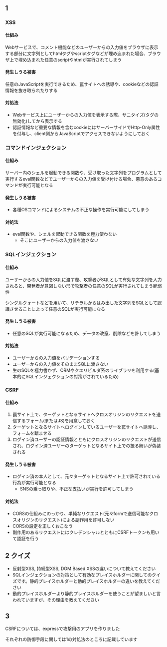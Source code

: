 ## 1

### XSS

#### 仕組み

Webサービスで、コメント機能などのユーザーからの入力値をブラウザに表示する部分に文字列としてhtmlタグやscriptタグなどが埋め込まれた場合、ブラウザ上で埋め込まれた任意のscriptやhtmlが実行されてしまう

#### 発生しうる被害

任意のJavaScriptを実行できるため、罠サイトへの誘導や、cookieなどの認証情報を抜き取られたりする

#### 対処法

- Webサービス上にユーザーからの入力値を表示する際、サニタイズ(タグの無効化)してから表示する
- 認証情報など重要な情報を含むcookieにはサーバーサイドでHttp-Only属性を付与し、client側からJavaScriptでアクセスできないようにしておく

### コマンドインジェクション

#### 仕組み

サーバー内のシェルを起動できる関数や、受け取った文字列をプログラムとして実行するeval関数などでユーザーからの入力値を受け付ける場合、悪意のあるコマンドが実行可能となる

#### 発生しうる被害

- 各種OSコマンドによるシステムの不正な操作を実行可能にしてしまう

#### 対処法

- eval関数や、シェルを起動できる関数を極力使わない
  - そこにユーザーからの入力値を渡さない

### SQLインジェクション

#### 仕組み

ユーザーからの入力値をSQLに渡す際、攻撃者がSQLとして有効な文字列を入力されると、開発者が意図しない形で攻撃者の任意のSQLが実行されてしまう脆弱性

シングルクォートなどを用いて、リテラルからはみ出した文字列をSQLとして認識させることによって任意のSQLが実行可能になる

#### 発生しうる被害

- 任意のSQLが実行可能になるため、データの改竄、削除などを許してしまう

#### 対処法

- ユーザーからの入力値をバリデーションする
- ユーザーからの入力値をそのままSQLに渡さない
- 生のSQLを極力書かず、ORMやクエリビルダ系のライブラリを利用する(基本的にSQLインジェクションの対策がされているため)

### CSRF

#### 仕組み

1. 罠サイト上で、ターゲットとなるサイトへクロスオリジンのリクエストを送信するフォーム(またはJS)を用意しておく
2. ターゲットとなるサイトへログインしているユーザーを罠サイトへ誘導し、フォームを踏ませる
3. ログイン済ユーザーの認証情報とともにクロスオリジンのリクエストが送信され、ログイン済ユーザーのターゲットとなるサイト上での振る舞いが偽装される

#### 発生しうる被害

- ログイン済の本人として、元々ターゲットとなるサイト上で許可されている行為が実行可能となる
  - SNSの乗っ取りや、不正な支払いが実行を許可してしまう

#### 対処法

- CORSの仕組みにのっかり、単純なリクエスト(元々formで送信可能なクロスオリジンのリクエスト)による副作用を許可しない
- CORSの設定を正しくおこなう
- 副作用のあるリクエストにはクレデンシャルとともにCSRFトークンも用いて認証を行う

## 2 クイズ

- 反射型XSS, 持続型XSS, DOM Based XSSの違いについて教えてください
- SQLインジェクションの対策として有効なプレイスホルダーに関してのクイズです。静的プレイスホルダーと動的プレイスホルダーの違いを教えてください
- 動的プレイスホルダーより静的プレイスホルダーを使うことが望ましいと言われていますが、その理由を教えてください


## 3

CSRFについては、expressで攻撃用のアプリを作りました

それぞれの防御手段に関しては1の対処法のところに記載しています
